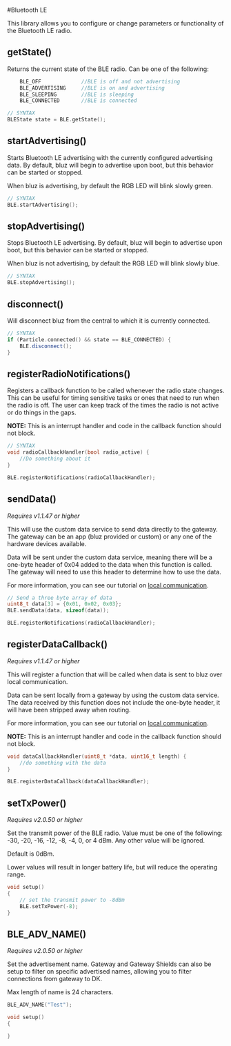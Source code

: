 #Bluetooth LE

This library allows you to configure or change parameters or functionality of the Bluetooth LE radio.

## getState()

Returns the current state of the BLE radio. Can be one of the following:
```C++
    BLE_OFF             //BLE is off and not advertising
    BLE_ADVERTISING     //BLE is on and advertising
    BLE_SLEEPING        //BLE is sleeping
    BLE_CONNECTED       //BLE is connected
```

```C++
// SYNTAX
BLEState state = BLE.getState();
```

## startAdvertising()

Starts Bluetooth LE advertising with the currently configured advertising data. By default, bluz will begin to advertise upon boot, but this behavior can be started or stopped.

When bluz is advertising, by default the RGB LED will blink slowly green.

```C++
// SYNTAX
BLE.startAdvertising();
```

## stopAdvertising()

Stops Bluetooth LE advertising. By default, bluz will begin to advertise upon boot, but this behavior can be started or stopped.

When bluz is not advertising, by default the RGB LED will blink slowly blue.

```C++
// SYNTAX
BLE.stopAdvertising();
```

## disconnect()

Will disconnect bluz from the central to which it is currently connected.

```C++
// SYNTAX
if (Particle.connected() && state == BLE_CONNECTED) {
    BLE.disconnect();
}
```

## registerRadioNotifications()

Registers a callback function to be called whenever the radio state changes. This can be useful for timing sensitive tasks or ones that need to run when the radio is off. The user can keep track of the times the radio is not active or do things in the gaps.

**NOTE:** This is an interrupt handler and code in the callback function should not block.

```C++
// SYNTAX
void radioCallbackHandler(bool radio_active) {
    //Do something about it
}

BLE.registerNotifications(radioCallbackHandler);
```

## sendData()

_Requires v1.1.47 or higher_

This will use the custom data service to send data directly to the gateway. The gateway can be an app (bluz provided or custom) or any one of the hardware devices available.

Data will be sent under the custom data service, meaning there will be a one-byte header of 0x04 added to the data when this function is called. The gateway will need to use this header to determine how to use the data.

For more information, you can see our tutorial on [local communication](../tutorials/local_communication.md).


```C++
// Send a three byte array of data
uint8_t data[3] = {0x01, 0x02, 0x03};
BLE.sendData(data, sizeof(data));

BLE.registerNotifications(radioCallbackHandler);
```

## registerDataCallback()

_Requires v1.1.47 or higher_

This will register a function that will be called when data is sent to bluz over local communication.

Data can be sent locally from a gateway by using the custom data service. The data received by this function does not include the one-byte header, it will have been stripped away when routing.

For more information, you can see our tutorial on [local communication](../tutorials/local_communication.md).

**NOTE:** This is an interrupt handler and code in the callback function should not block.

```C++
void dataCallbackHandler(uint8_t *data, uint16_t length) {
    //do something with the data
}

BLE.registerDataCallback(dataCallbackHandler);
```

## setTxPower()

_Requires v2.0.50 or higher_

Set the transmit power of the BLE radio. Value must be one of the following: -30, -20, -16, -12, -8, -4, 0, or 4 dBm. Any other value will be ignored.

Default is 0dBm.

Lower values will result in longer battery life, but will reduce the operating range.

```C++
void setup()
{
    // set the transmit power to -8dBm
    BLE.setTxPower(-8);
}
```

## BLE_ADV_NAME()

_Requires v2.0.50 or higher_

Set the advertisement name. Gateway and Gateway Shields can also be setup to filter on specific advertised names, allowing you to filter connections from gateway to DK.

Max length of name is 24 characters.

```C++
BLE_ADV_NAME("Test");

void setup()
{

}
```